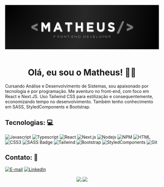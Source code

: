 <div align="center">
  <img height="145" src="./assets/github.png" />
</div>
<br>

<div align="center">
  <h1>Olá, eu sou o Matheus! 👋🏻</h1>
</div>

<p>
  Cursando Análise e Desenvolvimento de Sistemas, sou apaixonado por tecnologia e por programação. Me aventuro no front-end, com foco em React e Next.JS.  Uso Tailwind CSS para estilização e consequentemente, economizando tempo no desenvolvimento. Também tenho conhecimento em SASS, StyledComponents e Bootstrap. 
</p>

<div>

<h2>Tecnologias: 💻 </h2>
 
![Javascript](https://img.shields.io/badge/Javascript-F0DB4F?style=for-the-badge&labelColor=black&logo=javascript&logoColor=F0DB4F)
![Typescript](https://img.shields.io/badge/Typescript-007acc?style=for-the-badge&labelColor=black&logo=typescript&logoColor=007acc)
![React](https://img.shields.io/badge/-React-61DBFB?style=for-the-badge&labelColor=black&logo=react&logoColor=61DBFB)
![Next.js](https://img.shields.io/badge/next.js-000000?style=for-the-badge&logo=nextdotjs&logoColor=white)
![Nodejs](https://img.shields.io/badge/Nodejs-3C873A?style=for-the-badge&labelColor=black&logo=node.js&logoColor=3C873A)
![NPM](https://img.shields.io/badge/npm-fff?style=for-the-badge&labelColor=black&logo=npm&logoColor=fff)
![HTML](https://img.shields.io/badge/HTML5-E34F26?style=for-the-badge&labelColor=black&logo=html5&logoColor=E34F26)
![CSS3](https://img.shields.io/badge/CSS3-1572B6?style=for-the-badge&labelColor=black&logo=css3&logoColor=1572B6)
![SASS Badge](https://img.shields.io/badge/Sass-CC6699?style=for-the-badge&labelColor=black&logo=sass&logoColor=CC6699)
![Tailwind](https://img.shields.io/badge/Tailwind_CSS-092749?style=for-the-badge&logo=tailwindcss&logoColor=06B6D4&labelColor=000000)
![Bootstrap](https://img.shields.io/badge/Bootstrap-563D7C?style=for-the-badge&labelColor=black&logo=bootstrap&logoColor=563D7C)
![StyledComponents](https://img.shields.io/badge/styledcomponents-E8A7AB?style=for-the-badge&labelColor=black&logo=styledcomponents&logoColor=white)
![Git](https://img.shields.io/badge/Git-F05032?style=for-the-badge&labelColor=black&logo=git&logoColor=F05032)

</div>

<div >
 
<h2> Contato: 💬 </h2>

[![E-mail](https://img.shields.io/badge/-Email-000?style=for-the-badge&logo=microsoft-outlook&logoColor=E94D5F)](mailto:matheus7227@gmail.com)
[![LinkedIn](https://img.shields.io/badge/-LinkedIn-000?style=for-the-badge&logo=linkedin&logoColor=30A3DC)](https://www.linkedin.com/in/matheus-oliveira-monteiro-3a5b8925a/)

</div>

<div align="center">
  <a href="https://github.com/1maatheus/github-readme-stats">
    <img height=175 align="center" src="https://github-readme-stats.vercel.app/api?username=1maatheus&show_icons=true&theme=github_dark_dimmed" />
  </a>
  <a href="https://github.com/1maatheus/convoychat">
    <img height=175 align="center" src="https://github-readme-stats.vercel.app/api/top-langs?username=1maatheus&layout=compact&langs_count=8&card_width=320&theme=github_dark_dimmed" />
  </a>
</div>
